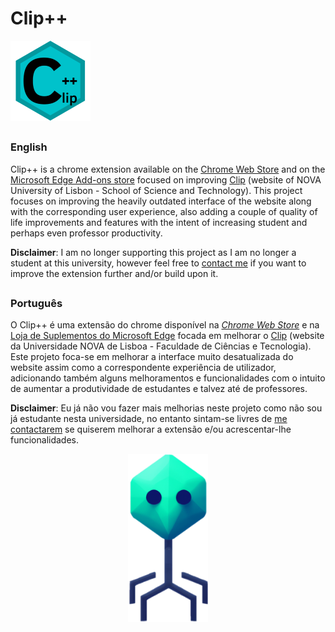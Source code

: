 
# Clip++

![Clip++ Logo](https://github.com/DuarteGSilva/ClipPlusPlus/blob/main/images/Clippp128.png?raw=true)

##

### English

Clip++ is a chrome extension available on the [Chrome Web Store][1] and on the [Microsoft Edge Add-ons store][4] focused on improving [Clip][2] (website of NOVA University of Lisbon - School of Science and Technology). This project focuses on improving the heavily outdated interface of the website along with the corresponding user experience, also adding a couple of quality of life improvements and features with the intent of increasing student and perhaps even professor productivity. 

**Disclaimer**: I am no longer supporting this project as I am no longer a student at this university, however feel free to [contact me][3] if you want to improve the extension further and/or build upon it. 

##

### Português

O Clip++ é uma extensão do chrome disponível na *[Chrome Web Store][1]* e na [Loja de Suplementos do Microsoft Edge][4] focada em melhorar o [Clip][2] (website da Universidade NOVA de Lisboa - Faculdade de Ciências e Tecnologia). Este projeto foca-se em melhorar a interface muito desatualizada do website assim como a correspondente experiência de utilizador, adicionando também alguns melhoramentos e funcionalidades com o intuito de aumentar a produtividade de estudantes e talvez até de professores.

**Disclaimer**: Eu já não vou fazer mais melhorias neste projeto como não sou já estudante nesta universidade, no entanto sintam-se livres de [me contactarem][3] se quiserem melhorar a extensão e/ou acrescentar-lhe funcionalidades.

<p align="center">
  <img alt="Clip++ Mascot 'Fago' (Phage)" src="https://github.com/DuarteGSilva/ClipPlusPlus/blob/main/images/clipppmascot.png?raw=true" width=128/>
</p>

[1]: <https://chromewebstore.google.com/detail/clip++/hdkgmcfclfkhkhoigngiehenkgeejafj> "Clip++ - Chrome extensions"
[2]: <https://clip.fct.unl.pt/> "Clip - FCT UNL"
[3]: <mailto:goldenops.dev@gmail.com> "Email"
[4]: <https://microsoftedge.microsoft.com/addons/detail/clip/njjlipakhbplpljmpchcldaomeboncmj> "Clip++ - Microsoft Edge Addons"
